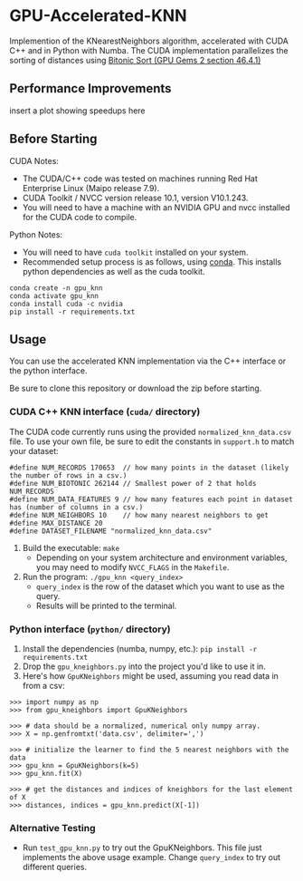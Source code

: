 # GPU-Accelerated-KNN
Implemention of the KNearestNeighbors algorithm, accelerated with CUDA C++ and in Python with Numba. The CUDA implementation parallelizes the sorting of distances using [Bitonic Sort (GPU Gems 2 section 46.4.1)](https://developer.nvidia.com/gpugems/gpugems2/part-vi-simulation-and-numerical-algorithms/chapter-46-improved-gpu-sorting)

## Performance Improvements
insert a plot showing speedups here 

## Before Starting
CUDA Notes:
- The CUDA/C++ code was tested on machines running Red Hat Enterprise Linux (Maipo release 7.9).
- CUDA Toolkit / NVCC version release 10.1, version V10.1.243.
- You will need to have a machine with an NVIDIA GPU and nvcc installed for the CUDA code to compile.

Python Notes:
- You will need to have `cuda toolkit` installed on your system.
- Recommended setup process is as follows, using [conda](https://www.anaconda.com/). This installs python dependencies as well as the cuda toolkit.
```
conda create -n gpu_knn
conda activate gpu_knn
conda install cuda -c nvidia
pip install -r requirements.txt
```

## Usage
You can use the accelerated KNN implementation via the C++ interface or the python interface.

Be sure to clone this repository or download the zip before starting.

### CUDA C++ KNN interface (`cuda/` directory)
The CUDA code currently runs using the provided `normalized_knn_data.csv` file. To use your own file, be sure to edit the constants in `support.h` to match your dataset:
```
#define NUM_RECORDS 170653  // how many points in the dataset (likely the number of rows in a csv.)
#define NUM_BIOTONIC 262144 // Smallest power of 2 that holds NUM_RECORDS
#define NUM_DATA_FEATURES 9 // how many features each point in dataset has (number of columns in a csv.)
#define NUM_NEIGHBORS 10    // how many nearest neighbors to get
#define MAX_DISTANCE 20
#define DATASET_FILENAME "normalized_knn_data.csv"
```
1. Build the executable: `make`
    - Depending on your system architecture and environment variables, you may need to modify `NVCC_FLAGS` in the `Makefile`.
2. Run the program: `./gpu_knn <query_index>`
    - `query_index` is the row of the dataset which you want to use as the query.
    - Results will be printed to the terminal.

### Python interface (`python/` directory)
1. Install the dependencies (numba, numpy, etc.): `pip install -r requirements.txt`
2. Drop the `gpu_kneighbors.py` into the project you'd like to use it in.
3. Here's how `GpuKNeighbors` might be used, assuming you read data in from a csv:

```
>>> import numpy as np
>>> from gpu_kneighbors import GpuKNeighbors

>>> # data should be a normalized, numerical only numpy array.
>>> X = np.genfromtxt('data.csv', delimiter=',')

>>> # initialize the learner to find the 5 nearest neighbors with the data
>>> gpu_knn = GpuKNeighbors(k=5)
>>> gpu_knn.fit(X)

>>> # get the distances and indices of kneighbors for the last element of X
>>> distances, indices = gpu_knn.predict(X[-1])
```

### Alternative Testing
- Run `test_gpu_knn.py` to try out the GpuKNeighbors. This file just implements the above usage example. Change `query_index` to try out different queries.
